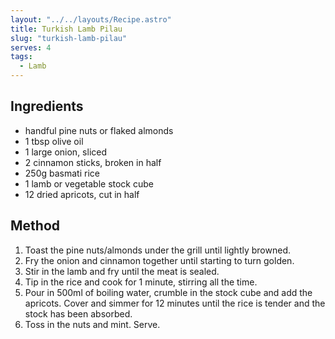 ```yaml
---
layout: "../../layouts/Recipe.astro"
title: Turkish Lamb Pilau
slug: "turkish-lamb-pilau"
serves: 4
tags:
  - Lamb
---
```


## Ingredients

- handful pine nuts or flaked almonds
- 1 tbsp olive oil
- 1 large onion, sliced
-  2 cinnamon sticks, broken in half
- 250g basmati rice
- 1 lamb or vegetable stock cube
- 12 dried apricots, cut in half

## Method

1. Toast the pine nuts/almonds under the grill until lightly browned.
1. Fry the onion and cinnamon together until starting to turn golden.
1. Stir in the lamb and fry until the meat is sealed.
1. Tip in the rice and cook for 1 minute, stirring all the time.
1. Pour in 500ml of boiling water, crumble in the stock cube and add the apricots. Cover and simmer for 12 minutes until the rice is tender and the stock has been absorbed.
1. Toss in the nuts and mint. Serve.